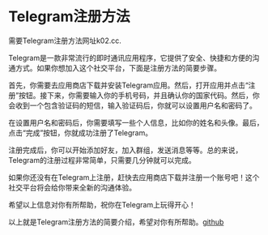 # Telegram注册方法

需要Telegram注册方法网址k02.cc. 

Telegram是一款非常流行的即时通讯应用程序，它提供了安全、快捷和方便的沟通方式。如果你想加入这个社交平台，下面是注册方法的简要步骤。

首先，你需要去应用商店下载并安装Telegram应用。然后，打开应用并点击“注册”按钮。接下来，你需要输入你的手机号码，并且确认你的国家代码。然后，你会收到一个包含验证码的短信，输入验证码后，你就可以设置用户名和密码了。

在设置用户名和密码后，你需要填写一些个人信息，比如你的姓名和头像。最后，点击“完成”按钮，你就成功注册了Telegram。

注册完成后，你可以开始添加好友，加入群组，发送消息等等。总的来说，Telegram的注册过程非常简单，只需要几分钟就可以完成。

如果你还没有在Telegram上注册，赶快去应用商店下载并注册一个账号吧！这个社交平台将会给你带来全新的沟通体验。

希望以上信息对你有所帮助，祝你在Telegram上玩得开心！

以上就是Telegram注册方法的简要介绍，希望对你有所帮助。[github](https://github.com)